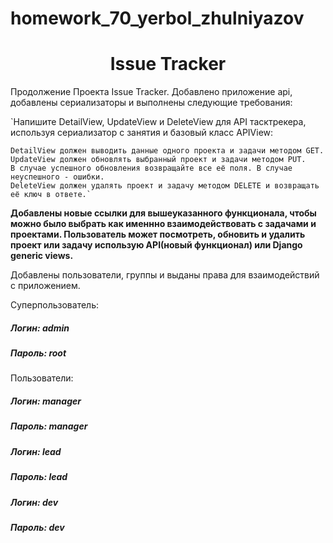 # homework_70_yerbol_zhulniyazov
<h1 align="center"> Issue Tracker </h1>
<p>Продолжение Проекта Issue Tracker. Добавлено приложение api, добавлены сериализаторы и выполнены следующие требования:

`Напишите DetailView, UpdateView и DeleteView для API тасктрекера, используя сериализатор с занятия и базовый класс APIView:

    DetailView должен выводить данные одного проекта и задачи методом GET.
    UpdateView должен обновлять выбранный проект и задачи методом PUT. 
    В случае успешного обновления возвращайте все её поля. В случае неуспешного - ошибки.
    DeleteView должен удалять проект и задачу методом DELETE и возвращать её ключ в ответе.`

**Добавлены новые ссылки для вышеуказанного функционала, чтобы можно было выбрать как именнно взаимодействовать 
с задачами и проектами. Пользователь может посмотреть, обновить и удалить проект или задачу использую API(новый функционал) или  Django generic views.**  
<p>Добавлены пользователи, группы и выданы права для взаимодействий с приложением.
<p>Суперпользователь:</p>
<h5>Логин: admin</h5>
<h5>Пароль: root</h5>
<p>Пользователи:</p>
<h5>Логин: manager</h5>
<h5>Пароль: manager</h5>
<h5>Логин: lead</h5>
<h5>Пароль: lead</h5>
<h5>Логин: dev</h5>
<h5>Пароль: dev</h5>
